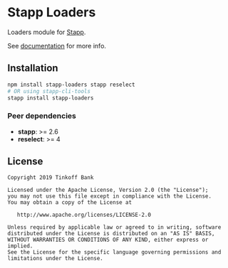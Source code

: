# Stapp Loaders

Loaders module for [Stapp](https://github.com/TinkoffCreditSystems/stapp).

See [documentation](https://stapp.js.org/modules/loaders.html) for more info.

## Installation
```bash
npm install stapp-loaders stapp reselect
# OR using stapp-cli-tools
stapp install stapp-loaders
```

### Peer dependencies
* **stapp**: >= 2.6
* **reselect**: >= 4

## License

```
Copyright 2019 Tinkoff Bank

Licensed under the Apache License, Version 2.0 (the "License");
you may not use this file except in compliance with the License.
You may obtain a copy of the License at

   http://www.apache.org/licenses/LICENSE-2.0

Unless required by applicable law or agreed to in writing, software
distributed under the License is distributed on an "AS IS" BASIS,
WITHOUT WARRANTIES OR CONDITIONS OF ANY KIND, either express or implied.
See the License for the specific language governing permissions and
limitations under the License.
```
